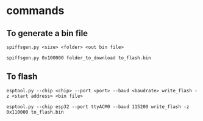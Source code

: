 # commands

## To generate a bin file 
`
spiffsgen.py <size> <folder> <out bin file>
`
```
spiffsgen.py 0x100000 folder_to_download to_flash.bin 
```
## To flash
`
esptool.py --chip <chip> --port <port> --baud <baudrate> write_flash -z <start address> <bin file>
`
```
esptool.py --chip esp32 --port ttyACM0 --baud 115200 write_flash -z 0x110000 to_flash.bin
```